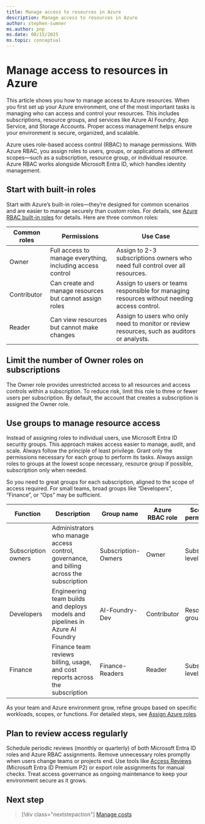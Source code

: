 ```yaml
---
title: Manage access to resources in Azure
description: Manage access to resources in Azure
author: stephen-sumner
ms.author: pnp
ms.date: 08/15/2025
ms.topic: conceptual
---
```


# Manage access to resources in Azure

This article shows you how to manage access to Azure resources. When you first set up your Azure environment, one of the most important tasks is managing who can access and control your resources. This includes subscriptions, resource groups, and services like Azure AI Foundry, App Service, and Storage Accounts. Proper access management helps ensure your environment is secure, organized, and scalable.

Azure uses role-based access control (RBAC) to manage permissions. With Azure RBAC, you assign roles to users, groups, or applications at different scopes—such as a subscription, resource group, or individual resource. Azure RBAC works alongside Microsoft Entra ID, which handles identity management.

## Start with built-in roles

Start with Azure’s built-in roles—they’re designed for common scenarios and are easier to manage securely than custom roles. For details, see [Azure RBAC built-in roles](/azure/role-based-access-control/role-assignments-portal) for details. Here are three common roles:

| Common roles | Permissions | Use Case |
|--------------|-------------|----------|
| Owner | Full access to manage everything, including access control | Assign to 2-3 subscriptions owners who need full control over all resources. |
| Contributor | Can create and manage resources but cannot assign roles | Assign to users or teams responsible for managing resources without needing access control. |
| Reader | Can view resources but cannot make changes | Assign to users who only need to monitor or review resources, such as auditors or analysts. |

## Limit the number of Owner roles on subscriptions

The Owner role provides unrestricted access to all resources and access controls within a subscription. To reduce risk, limit this role to three or fewer users per subscription. By default, the account that creates a subscription is assigned the Owner role.

## Use groups to manage resource access

Instead of assigning roles to individual users, use Microsoft Entra ID security groups. This approach makes access easier to manage, audit, and scale. Always follow the principle of least privilege. Grant only the permissions necessary for each group to perform its tasks. Always assign roles to groups at the lowest scope necessary, resource group if possible, subscription only when needed.

So you need to great groups for each subscription, aligned to the scope of access required. For small teams, broad groups like “Developers”, “Finance”, or “Ops” may be sufficient.

| Function          | Description                                                      | Group name         | Azure RBAC role | Scope of permissions       |
|-------------------|------------------------------------------------------------------|--------------------|-----------------|----------------------------|
| Subscription owners | Administrators who manage access control, governance, and billing across the subscription | Subscription-Owners | Owner           | Subscription level         |
| Developers         | Engineering team builds and deploys models and pipelines in Azure AI Foundry | AI-Foundry-Dev     | Contributor      | Resource group level       |
| Finance            | Finance team reviews billing, usage, and cost reports across the subscription | Finance-Readers    | Reader           | Subscription level         |

As your team and Azure environment grow, refine groups based on specific workloads, scopes, or functions. For detailed steps, see [Assign Azure roles](/azure/role-based-access-control/role-assignments-portal).

## Plan to review access regularly

Schedule periodic reviews (monthly or quarterly) of both Microsoft Entra ID roles and Azure RBAC assignments. Remove unnecessary roles promptly when users change teams or projects end. Use tools like [Access Reviews](/entra/id-governance/access-reviews-overview) (Microsoft Entra ID Premium P2) or export role assignments for manual checks. Treat access governance as ongoing maintenance to keep your environment secure as it grows.

## Next step

> [!div class="nextstepaction"]
> [Manage costs](./manage-costs.md)